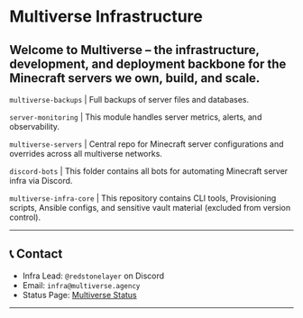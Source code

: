 # Multiverse Infrastructure
Welcome to **Multiverse** – the infrastructure, development, and deployment backbone for the Minecraft servers we own, build, and scale.
---
`multiverse-backups` | Full backups of server files and databases.

`server-monitoring` | This module handles server metrics, alerts, and observability.

`multiverse-servers` | Central repo for Minecraft server configurations and overrides across all multiverse networks.

`discord-bots` | This folder contains all bots for automating Minecraft server infra via Discord.

`multiverse-infra-core` | This repository contains CLI tools, Provisioning scripts, Ansible configs, and sensitive vault material (excluded from version control).

---
## 📞 Contact
- Infra Lead: `@redstonelayer` on Discord
- Email: `infra@multiverse.agency`
- Status Page: [Multiverse Status](https://status.multiverse.com)
---
